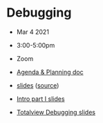 # Debugging
- Mar   4 2021
- 3:00-5:00pm
- Zoom

- [Agenda & Planning doc](https://docs.google.com/document/d/17c1GbUJaWneyIl8WQ67UWZjIX-ebm0GWVBy8vp-8pSM)
- [slides](https://flatironinstitute.github.io/learn-sciware-dev/13_Debugging/slides.html) ([source](main.md))
- [Intro part I slides](https://docs.google.com/presentation/d/1H_KFAhZ-2-8aUxI2MQBf5BzjuGHNJOfex9MpSxNaDws/edit?usp=sharing)
- [Totalview Debugging slides](totalview.pdf)
